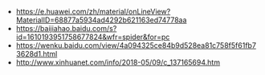 * https://e.huawei.com/zh/material/onLineView?MaterialID=68877a5934ad4292b621163ed74778aa
* https://baijiahao.baidu.com/s?id=1610193951758677824&wfr=spider&for=pc
* https://wenku.baidu.com/view/4a094325ce84b9d528ea81c758f5f61fb73628d1.html
* http://www.xinhuanet.com/info/2018-05/09/c_137165694.htm
